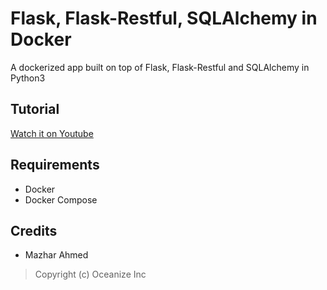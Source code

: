 # Flask, Flask-Restful, SQLAlchemy in Docker

A dockerized app built on top of Flask, Flask-Restful and SQLAlchemy in Python3

## Tutorial

[Watch it on Youtube](https://youtu.be/DsDuI4LDLXo)

## Requirements

- Docker
- Docker Compose

## Credits

- Mazhar Ahmed

> Copyright (c) Oceanize Inc

